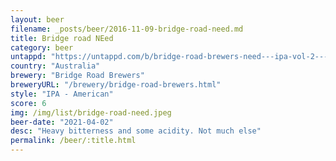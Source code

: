 ```yaml
---
layout: beer
filename: _posts/beer/2016-11-09-bridge-road-need.md
title: Bridge road NEed
category: beer
untappd: "https://untappd.com/b/bridge-road-brewers-need---ipa-vol-2---west-coast/4158728"
country: "Australia"
brewery: "Bridge Road Brewers"
breweryURL: "/brewery/bridge-road-brewers.html"
style: "IPA - American"
score: 6
img: /img/list/bridge-road-need.jpeg
beer-date: "2021-04-02"
desc: "Heavy bitterness and some acidity. Not much else"
permalink: /beer/:title.html
---
```

